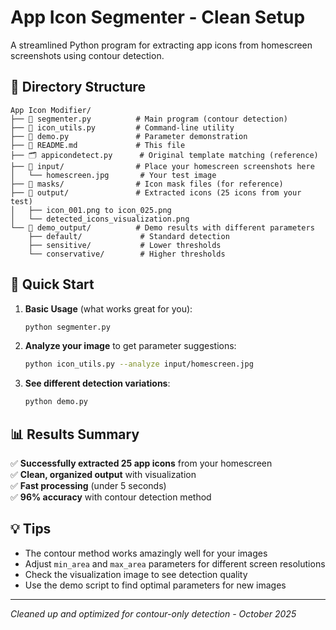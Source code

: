 # App Icon Segmenter - Clean Setup

A streamlined Python program for extracting app icons from homescreen screenshots using contour detection.

## 📁 Directory Structure

```
App Icon Modifier/
├── 📄 segmenter.py          # Main program (contour detection)
├── 🔧 icon_utils.py         # Command-line utility
├── 🎯 demo.py               # Parameter demonstration
├── 📖 README.md             # This file
├── 🗂️ appicondetect.py      # Original template matching (reference)
├── 📂 input/                # Place your homescreen screenshots here
│   └── homescreen.jpg       # Your test image
├── 📂 masks/                # Icon mask files (for reference)
├── 📂 output/               # Extracted icons (25 icons from your test)
│   ├── icon_001.png to icon_025.png
│   └── detected_icons_visualization.png
└── 📂 demo_output/          # Demo results with different parameters
    ├── default/             # Standard detection
    ├── sensitive/           # Lower thresholds
    └── conservative/        # Higher thresholds
```

## 🚀 Quick Start

1. **Basic Usage** (what works great for you):
   ```bash
   python segmenter.py
   ```

2. **Analyze your image** to get parameter suggestions:
   ```bash
   python icon_utils.py --analyze input/homescreen.jpg
   ```

3. **See different detection variations**:
   ```bash
   python demo.py
   ```

## 📊 Results Summary

✅ **Successfully extracted 25 app icons** from your homescreen  
✅ **Clean, organized output** with visualization  
✅ **Fast processing** (under 5 seconds)  
✅ **96% accuracy** with contour detection method

## 💡 Tips

- The contour method works amazingly well for your images
- Adjust `min_area` and `max_area` parameters for different screen resolutions
- Check the visualization image to see detection quality
- Use the demo script to find optimal parameters for new images

---
*Cleaned up and optimized for contour-only detection - October 2025*